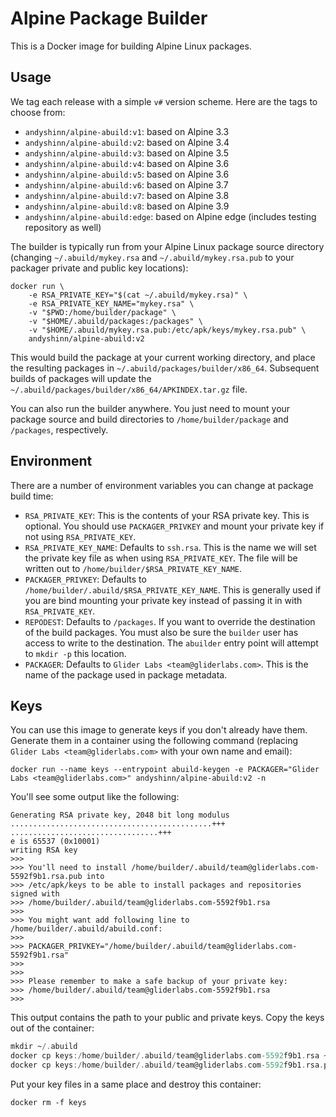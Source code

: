 # Alpine Package Builder

This is a Docker image for building Alpine Linux packages.

## Usage

We tag each release with a simple `v#` version scheme. Here are the tags to choose from:

* `andyshinn/alpine-abuild:v1`: based on Alpine 3.3
* `andyshinn/alpine-abuild:v2`: based on Alpine 3.4
* `andyshinn/alpine-abuild:v3`: based on Alpine 3.5
* `andyshinn/alpine-abuild:v4`: based on Alpine 3.6
* `andyshinn/alpine-abuild:v5`: based on Alpine 3.6
* `andyshinn/alpine-abuild:v6`: based on Alpine 3.7
* `andyshinn/alpine-abuild:v7`: based on Alpine 3.8
* `andyshinn/alpine-abuild:v8`: based on Alpine 3.9
* `andyshinn/alpine-abuild:edge`: based on Alpine edge (includes testing repository as well)

The builder is typically run from your Alpine Linux package source directory (changing `~/.abuild/mykey.rsa` and `~/.abuild/mykey.rsa.pub` to your packager private and public key locations):

```
docker run \
	-e RSA_PRIVATE_KEY="$(cat ~/.abuild/mykey.rsa)" \
	-e RSA_PRIVATE_KEY_NAME="mykey.rsa" \
	-v "$PWD:/home/builder/package" \
	-v "$HOME/.abuild/packages:/packages" \
	-v "$HOME/.abuild/mykey.rsa.pub:/etc/apk/keys/mykey.rsa.pub" \
	andyshinn/alpine-abuild:v2
```

This would build the package at your current working directory, and place the resulting packages in `~/.abuild/packages/builder/x86_64`. Subsequent builds of packages will update the `~/.abuild/packages/builder/x86_64/APKINDEX.tar.gz` file.

You can also run the builder anywhere. You just need to mount your package source and build directories to `/home/builder/package` and `/packages`, respectively.

## Environment

There are a number of environment variables you can change at package build time:

* `RSA_PRIVATE_KEY`: This is the contents of your RSA private key. This is optional. You should use `PACKAGER_PRIVKEY` and mount your private key if not using `RSA_PRIVATE_KEY`.
* `RSA_PRIVATE_KEY_NAME`: Defaults to `ssh.rsa`. This is the name we will set the private key file as when using `RSA_PRIVATE_KEY`. The file will be written out to `/home/builder/$RSA_PRIVATE_KEY_NAME`.
* `PACKAGER_PRIVKEY`: Defaults to `/home/builder/.abuild/$RSA_PRIVATE_KEY_NAME`. This is generally used if you are bind mounting your private key instead of passing it in with `RSA_PRIVATE_KEY`.
* `REPODEST`: Defaults to `/packages`. If you want to override the destination of the build packages. You must also be sure the `builder` user has access to write to the destination. The `abuilder` entry point will attempt to `mkdir -p` this location.
* `PACKAGER`: Defaults to `Glider Labs <team@gliderlabs.com>`. This is the name of the package used in package metadata.

## Keys

You can use this image to generate keys if you don't already have them. Generate them in a container using the following command (replacing `Glider Labs <team@gliderlabs.com>` with your own name and email):

```
docker run --name keys --entrypoint abuild-keygen -e PACKAGER="Glider Labs <team@gliderlabs.com>" andyshinn/alpine-abuild:v2 -n
```

You'll see some output like the following:

```
Generating RSA private key, 2048 bit long modulus
.............................................+++
.................................+++
e is 65537 (0x10001)
writing RSA key
>>>
>>> You'll need to install /home/builder/.abuild/team@gliderlabs.com-5592f9b1.rsa.pub into
>>> /etc/apk/keys to be able to install packages and repositories signed with
>>> /home/builder/.abuild/team@gliderlabs.com-5592f9b1.rsa
>>>
>>> You might want add following line to /home/builder/.abuild/abuild.conf:
>>>
>>> PACKAGER_PRIVKEY="/home/builder/.abuild/team@gliderlabs.com-5592f9b1.rsa"
>>>
>>>
>>> Please remember to make a safe backup of your private key:
>>> /home/builder/.abuild/team@gliderlabs.com-5592f9b1.rsa
>>>
```

This output contains the path to your public and private keys. Copy the keys out of the container:

```a
mkdir ~/.abuild
docker cp keys:/home/builder/.abuild/team@gliderlabs.com-5592f9b1.rsa ~/.abuild/
docker cp keys:/home/builder/.abuild/team@gliderlabs.com-5592f9b1.rsa.pub ~/.abuild/
```

Put your key files in a same place and destroy this container:

```
docker rm -f keys
```
